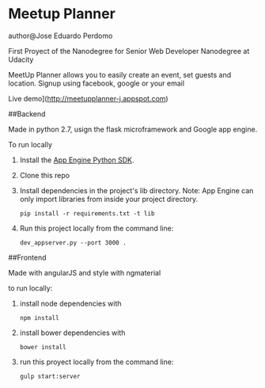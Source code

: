 # Meetup Planner
author@Jose Eduardo Perdomo

First Proyect of the Nanodegree for Senior Web Developer Nanodegree at Udacity

MeetUp Planner allows you to easily create an event, set guests and location.
Signup using facebook, google or your email

 Live demo](http://meetupplanner-j.appspot.com)

##Backend

Made in python 2.7, usign the flask microframework and Google app engine.

To run locally

1. Install the [App Engine Python SDK](https://developers.google.com/appengine/downloads).
2. Clone this repo
3. Install dependencies in the project's lib directory.
   Note: App Engine can only import libraries from inside your project directory.

   ```
   pip install -r requirements.txt -t lib
   ```
4. Run this project locally from the command line:

   ```
   dev_appserver.py --port 3000 .
   ```

##Frontend

Made with angularJS and style with ngmaterial

to run locally:

1. install node dependencies with

	```
	npm install
	```

2. install bower dependencies with

	```
	bower install
	```

3. run this proyect locally from the command line:

	```
	gulp start:server
	```
